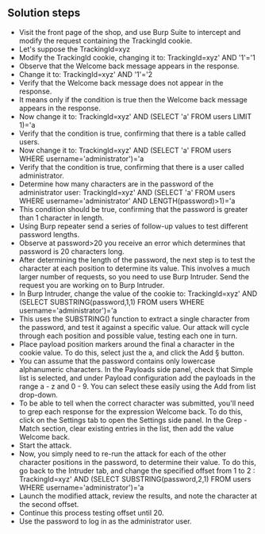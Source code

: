 ## Solution steps

- Visit the front page of the shop, and use Burp Suite to intercept and modify the request containing the TrackingId cookie.
- Let's suppose the TrackingId=xyz
- Modify the TrackingId cookie, changing it to: TrackingId=xyz' AND '1'='1
- Observe that the Welcome back message appears in the response.
- Change it to: TrackingId=xyz' AND '1'='2
- Verify that the Welcome back message does not appear in the response.
- It means only if the condition is true then the Welcome back message appears in the response.
- Now change it to: TrackingId=xyz' AND (SELECT 'a' FROM users LIMIT 1)='a
- Verify that the condition is true, confirming that there is a table called users.
- Now change it to: TrackingId=xyz' AND (SELECT 'a' FROM users WHERE username='administrator')='a
- Verify that the condition is true, confirming that there is a user called administrator.
- Determine how many characters are in the password of the administrator user: TrackingId=xyz' AND (SELECT 'a' FROM users WHERE username='administrator' AND LENGTH(password)>1)='a
- This condition should be true, confirming that the password is greater than 1 character in length.
- Using Burp repeater send a series of follow-up values to test different password lengths.
- Observe at password>20 you receive an error which determines that password is 20 characters long.
- After determining the length of the password, the next step is to test the character at each position to determine its value. This involves a much larger number of requests, so you need to use Burp Intruder. Send the request you are working on to Burp Intruder.
- In Burp Intruder, change the value of the cookie to: TrackingId=xyz' AND (SELECT SUBSTRING(password,1,1) FROM users WHERE username='administrator')='a
- This uses the SUBSTRING() function to extract a single character from the password, and test it against a specific value. Our attack will cycle through each position and possible value, testing each one in turn.
- Place payload position markers around the final a character in the cookie value. To do this, select just the a, and click the Add § button.
- You can assume that the password contains only lowercase alphanumeric characters. In the Payloads side panel, check that Simple list is selected, and under Payload configuration add the payloads in the range a - z and 0 - 9. You can select these easily using the Add from list drop-down.
- To be able to tell when the correct character was submitted, you'll need to grep each response for the expression Welcome back. To do this, click on the  Settings tab to open the Settings side panel. In the Grep - Match section, clear existing entries in the list, then add the value Welcome back.
- Start the attack.
- Now, you simply need to re-run the attack for each of the other character positions in the password, to determine their value. To do this, go back to the Intruder tab, and change the specified offset from 1 to 2 : TrackingId=xyz' AND (SELECT SUBSTRING(password,2,1) FROM users WHERE username='administrator')='a
- Launch the modified attack, review the results, and note the character at the second offset.
- Continue this process testing offset until 20.
- Use the password to log in as the administrator user.
